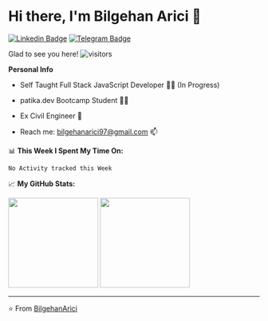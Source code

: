# Hi there, I'm Bilgehan Arici :wave:

[![Linkedin Badge](https://img.shields.io/badge/-LinkedIn-0e76a8?style=flat-square&logo=Linkedin&logoColor=white)](https://www.linkedin.com/in/bilgehanarici/m)
[![Telegram Badge](https://img.shields.io/badge/-Telegram-0088cc?style=flat-square&logo=Telegram&logoColor=white)](https://t.me/BilgehanArici)
<!-- [![Website Badge](https://img.shields.io/badge/Website-3b5998?style=flat-square&logo=google-chrome&logoColor=white)](https://gkassym.netlify.app) -->
<!-- [![Medium Badge](https://img.shields.io/badge/medium-%2312100E.svg?&style=for-square&logo=medium&logoColor=white)](https://gapur-kassym.medium.com/) -->

 <!-- total visitor counter -->
Glad to see you here! ![visitors](https://visitor-badge.glitch.me/badge?page_id=${BilgehanArici}.${416281047})
<!-- total visitor counter -->

**Personal Info**

- Self Taught Full Stack JavaScript Developer :technologist: (In Progress)

- patika.dev Bootcamp Student :student:

- Ex Civil Engineer 👷

- Reach me: bilgehanarici97@gmail.com 📫

📊 **This Week I Spent My Time On:**
<!--START_SECTION:waka-->
```text
No Activity tracked this Week
```
<!--END_SECTION:waka-->

📈 **My GitHub Stats:**

<p>
  <img height="180em" src="https://github-readme-stats.vercel.app/api?username=BilgehanArici&show_icons=true&hide_border=true&&count_private=true&include_all_commits=true" />
  <img height="180em" src="https://github-readme-stats.vercel.app/api/top-langs/?username=BilgehanArici&exclude_repo=KNN-Image-Classification&show_icons=true&hide_border=true&layout=compact&langs_count=8"/>
</p>

---
⭐️ From [BilgehanArici](https://github.com/BilgehanArici)
